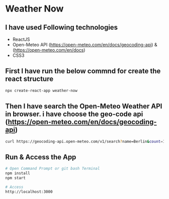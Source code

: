 # Weather Now

## I have used Following technologies

* ReactJS
* Open-Meteo API (https://open-meteo.com/en/docs/geocoding-api) & (https://open-meteo.com/en/docs)
* CSS3

## First I have run the below commnd for create the react structure

```bash
npx create-react-app weather-now
```

## Then I have search the Open-Meteo Weather API in browser. i have choose the geo-code api (https://open-meteo.com/en/docs/geocoding-api)

```bash
curl https://geocoding-api.open-meteo.com/v1/search?name=Berlin&count=10&language=en&format=json
```

## Run & Access the App

```bash
# Open Command Prompt or git bash Terminal
npm install
npm start

# Access
http://localhost:3000
```
